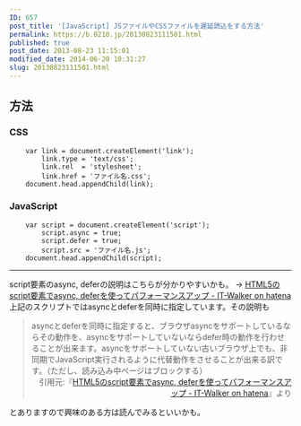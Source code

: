 ```yaml
---
ID: 657
post_title: '[JavaScript] JSファイルやCSSファイルを遅延読込をする方法'
permalink: https://b.0218.jp/20130823111501.html
published: true
post_date: 2013-08-23 11:15:01
modified_date: 2014-06-20 10:31:27
slug: 20130823111501.html
---
```

<!--more-->

<h2>方法</h2>

<h3>CSS</h3>

<pre><code class="language-javascript">    var link = document.createElement('link');
        link.type = 'text/css';
        link.rel  = 'stylesheet';
        link.href = 'ファイル名.css';
    document.head.appendChild(link);
</code></pre>

<h3>JavaScript</h3>

<pre><code class="language-javascript">    var script = document.createElement('script');  
        script.async = true;
        script.defer = true;
        script.src = 'ファイル名.js';
    document.head.appendChild(script);
</code></pre>

<hr />

script要素のasync, deferの説明はこちらが分かりやすいかも。
→ <a href="http://goo.gl/eKQpd" target="_blank">HTML5のscript要素でasync, deferを使ってパフォーマンスアップ - IT-Walker on hatena</a>
上記のスクリプトではasyncとdeferを同時に指定しています。その説明も

<blockquote>asyncとdeferを同時に指定すると、ブラウザasyncをサポートしているならその動作を、asyncをサポートしていないならdefer時の動作を行わせることが出来ます。asyncをサポートしていない古いブラウザ上でも、非同期でJavaScript実行されるように代替動作をさせることが出来る訳です。（ただし、読み込み中ページはブロックする）<div align="right">引用元:『<a href="http://d.hatena.ne.jp/Syunpei/20091006" target="_blank">HTML5のscript要素でasync, deferを使ってパフォーマンスアップ - IT-Walker on hatena</a>』より</div></blockquote>

とありますので興味のある方は読んでみるといいかも。